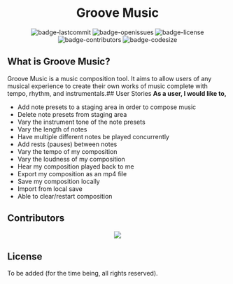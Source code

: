 <h1 align="center">Groove Music</h1>

<p align="center">
  <img alt="badge-lastcommit" src="https://img.shields.io/github/last-commit/AndrewLi200504/groove_music?style=for-the-badge">
  <img alt="badge-openissues" src="https://img.shields.io/github/issues-raw/AndrewLi200504/groove_music?style=for-the-badge">
  <img alt="badge-license" src="https://img.shields.io/github/license/AndrewLi200504/groove_music?style=for-the-badge">
  <img alt="badge-contributors" src="https://img.shields.io/github/contributors/AndrewLi200504/groove_music?style=for-the-badge">
  <img alt="badge-codesize" src="https://img.shields.io/github/languages/code-size/AndrewLi200504/groove_music?style=for-the-badge">
</p>

## What is Groove Music?

Groove Music is a music composition tool. It aims to allow users of any musical experience to create their own works of music complete with tempo, rhythm, and instrumentals.## User Stories
<b>As a user, I would like to,</b>
<ul>
  <li>Add note presets to a staging area in order to compose music</li>
  <li>Delete note presets from staging area</li>
  <li>Vary the instrument tone of the note presets</li>
  <li>Vary the length of notes</li>
  <li>Have multiple different notes be played concurrently</li>
  <li>Add rests (pauses) between notes</li>
  <li>Vary the tempo of my composition</li>
  <li>Vary the loudness of my composition</li>
  <li>Hear my composition played back to me</li>
  <li>Export my composition as an mp4 file</li>
  <li>Save my composition locally</li>
  <li>Import from local save</li>
  <li>Able to clear/restart composition</li>
</ul>

## Contributors

<p align="center"><a href="https://github.com/AndrewLi200504/groove_music/graphs/contributors"><img src="https://contrib.rocks/image?repo=AndrewLi200504/groove_music" /></a></p>

## License

To be added (for the time being, all rights reserved).
